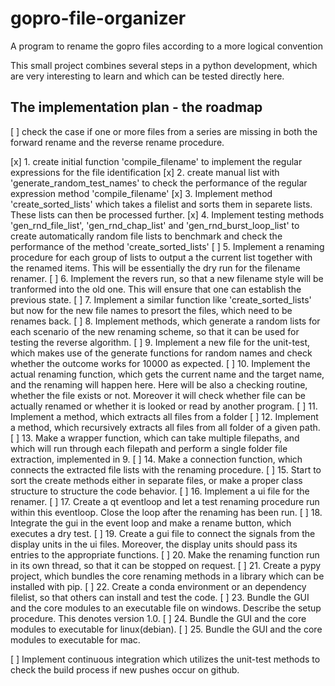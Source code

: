# gopro-file-organizer

A program to rename the gopro files according to a more logical convention


This small project combines several steps in a python development, which are
very interesting to learn and which can be tested directly here.

## The implementation plan - the roadmap


[ ] check the case if one or more files from a series are missing in both the 
    forward rename and the reverse rename procedure.

    
[x]  1. create initial function 'compile_filename' to implement the regular 
        expressions for the file identification
[x]  2. create manual list with 'generate_random_test_names' to check the 
        performance of the regular expression method 'compile_filename'
[x]  3. Implement method 'create_sorted_lists' which takes a filelist and sorts
        them in separete lists. These lists can then be processed further.
[x]  4. Implement testing methods 'gen_rnd_file_list', 'gen_rnd_chap_list' and
        'gen_rnd_burst_loop_list' to create automatically random file lists to
        benchmark and check the performance of the method 'create_sorted_lists'
[ ]  5. Implement a renaming procedure for each group of lists to output a 
        the current list together with the renamed items. This will be 
        essentially the dry run for the filename renamer.
[ ]  6. Implement the revers run, so that a new filename style will be 
        tranformed into the old one. This will ensure that one can establish 
        the previous state.
[ ]  7. Implement a similar function like 'create_sorted_lists' but now for the
        new file names to presort the files, which need to be renames back.
[ ]  8. Implement methods, which generate a random lists for each scenario of 
        the new renaming scheme, so that it can be used for testing the reverse
        algorithm.
[ ]  9. Implement a new file for the unit-test, which makes use of the generate
        functions for random names and check whether the outcome works for 10000
        as expected.
[ ] 10. Implement the actual renaming function, which gets the current name and
        the target name, and the renaming will happen here. Here will be also
        a checking routine, whether the file exists or not. Moreover it will
        check whether file can be actually renamed or whether it is looked or
        read by another program.
[ ] 11. Implement a method, which extracts all files from a folder
[ ] 12. Implement a method, which recursively extracts all files from all folder
        of a given path.
[ ] 13. Make a wrapper function, which can take multiple filepaths, and which 
        will run through each filepath and perform a single folder file 
        extraction, implemented in 9.
[ ] 14. Make a connection function, which connects the extracted file lists with
        the renaming procedure.
[ ] 15. Start to sort the create methods either in separate files, or make a 
        proper class structure to structure the code behavior.
[ ] 16. Implement a ui file for the renamer.
[ ] 17. Create a qt eventloop and let a test renaming procedure run within this
        eventloop. Close the loop after the renaming has been run.
[ ] 18. Integrate the gui in the event loop and make a rename button, which 
        executes a dry test.
[ ] 19. Create a gui file to connect the signals from the display units in the
        ui files. Moreover, the display units should pass its entries to the
        appropriate functions.
[ ] 20. Make the renaming function run in its own thread, so that it can be 
        stopped on request.
[ ] 21. Create a pypy project, which bundles the core renaming methods in a
        library which can be installed with pip.
[ ] 22. Create a conda environment or an dependency filelist, so that others can
        install and test the code.
[ ] 23. Bundle the GUI and the core modules to an executable file on windows.
        Describe the setup procedure. This denotes version 1.0.
[ ] 24. Bundle the GUI and the core modules to executable for linux(debian).
[ ] 25. Bundle the GUI and the core modules to executable for mac.

[ ] Implement continuous integration which utilizes the unit-test methods to 
    check the build process if new pushes occur on github.
        
